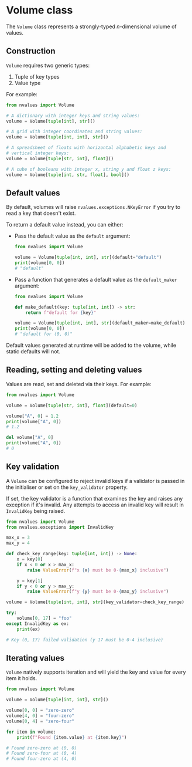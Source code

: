 # Volume class

The `Volume` class represents a strongly-typed _n_-dimensional volume of values.

## Construction

`Volume` requires two generic types:

1. Tuple of key types
2. Value type

For example:

```python
from nvalues import Volume

# A dictionary with integer keys and string values:
volume = Volume[tuple[int], str]()

# A grid with integer coordinates and string values:
volume = Volume[tuple[int, int], str]()

# A spreadsheet of floats with horizontal alphabetic keys and
# vertical integer keys:
volume = Volume[tuple[str, int], float]()

# A cube of booleans with integer x, string y and float z keys:
volume = Volume[tuple[int, str, float], bool]()
```

## Default values

By default, volumes will raise `nvalues.exceptions.NKeyError` if you try to read a key that doesn't exist.

To return a default value instead, you can either:

- Pass the default value as the `default` argument:

    ```python
    from nvalues import Volume

    volume = Volume[tuple[int, int], str](default="default")
    print(volume[0, 0])
    # "default"
    ```

- Pass a function that generates a default value as the `default_maker` argument:

    ```python
    from nvalues import Volume

    def make_default(key: tuple[int, int]) -> str:
        return f"default for {key}"

    volume = Volume[tuple[int, int], str](default_maker=make_default)
    print(volume[0, 0])
    # "default for (0, 0)"
    ```

Default values generated at runtime will be added to the volume, while static defaults will not.

## Reading, setting and deleting values

Values are read, set and deleted via their keys. For example:

```python
from nvalues import Volume

volume = Volume[tuple[str, int], float](default=0)

volume["A", 0] = 1.2
print(volume["A", 0])
# 1.2

del volume["A", 0]
print(volume["A", 0])
# 0
```

## Key validation

A `Volume` can be configured to reject invalid keys if a validator is passed in the initialiser or set on the `key_validator` property.

If set, the key validator is a function that examines the key and raises any exception if it's invalid. Any attempts to access an invalid key will result in `InvalidKey` being raised.

```python
from nvalues import Volume
from nvalues.exceptions import InvalidKey

max_x = 3
max_y = 4

def check_key_range(key: tuple[int, int]) -> None:
    x = key[0]
    if x < 0 or x > max_x:
        raise ValueError(f"x {x} must be 0-{max_x} inclusive")

    y = key[1]
    if y < 0 or y > max_y:
        raise ValueError(f"y {y} must be 0-{max_y} inclusive")

volume = Volume[tuple[int, int], str](key_validator=check_key_range)

try:
    volume[0, 17] = "foo"
except InvalidKey as ex:
    print(ex)

# Key (0, 17) failed validation (y 17 must be 0-4 inclusive)
```

## Iterating values

`Volume` natively supports iteration and will yield the key and value for every item it holds.

```python
from nvalues import Volume

volume = Volume[tuple[int, int], str]()

volume[0, 0] = "zero-zero"
volume[4, 0] = "four-zero"
volume[0, 4] = "zero-four"

for item in volume:
    print(f"Found {item.value} at {item.key}")

# Found zero-zero at (0, 0)
# Found zero-four at (0, 4)
# Found four-zero at (4, 0)
```
